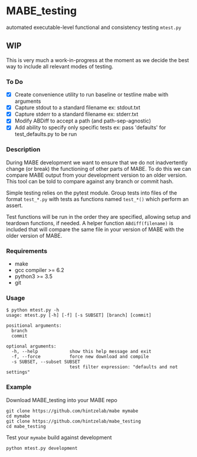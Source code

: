 # MABE_testing
automated executable-level functional and consistency testing
`mtest.py`

## WIP
This is very much a work-in-progress at the moment as we decide the best way to include all relevant modes of testing.

### To Do
- [x] Create convenience utility to run baseline or testline mabe with arguments
- [x] Capture stdout to a standard filename ex: stdout.txt
- [x] Capture stderr to a standard filename ex: stderr.txt
- [x] Modify ABDiff to accept a path (and path-sep-agnostic)
- [x] Add ability to specify only specific tests ex: pass 'defaults' for test_defaults.py to be run

### Description
During MABE development we want to ensure that
we do not inadvertently change (or break) the
functioning of other parts of MABE. To do this
we can compare MABE output from your development
version to an older version. This tool can be
told to compare against any branch or commit
hash.

Simple testing relies on the pytest module.
Group tests into files of the format `test_*.py`
with tests as functions named `test_*()` which
perform an assert.

Test functions will be run in the order they are
specified, allowing setup and teardown functions,
if needed. A helper function `ABdiff(filename)` is
included that will compare the same file in your
version of MABE with the older version of MABE.

### Requirements
- make
- gcc compiler >= 6.2
- python3 >= 3.5
- git

### Usage
```
$ python mtest.py -h
usage: mtest.py [-h] [-f] [-s SUBSET] [branch] [commit]

positional arguments:
  branch
  commit

optional arguments:
  -h, --help            show this help message and exit
  -f, --force           force new download and compile
  -s SUBSET, --subset SUBSET
                        test filter expression: "defaults and not settings"
```

### Example
Download MABE_testing into your MABE repo

```
git clone https://github.com/hintzelab/mabe mymabe
cd mymabe
git clone https://github.com/hintzelab/mabe_testing
cd mabe_testing
```

Test your `mymabe` build against development
```
python mtest.py development
```
